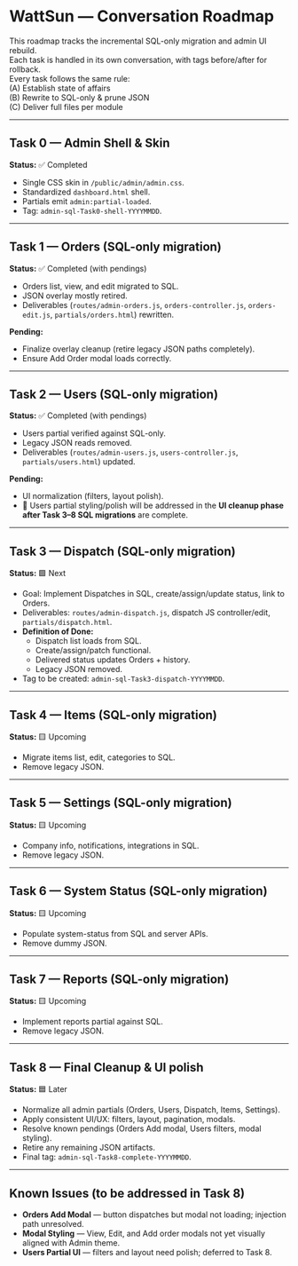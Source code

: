 # WattSun — Conversation Roadmap

This roadmap tracks the incremental SQL-only migration and admin UI rebuild.  
Each task is handled in its own conversation, with tags before/after for rollback.  
Every task follows the same rule:  
(A) Establish state of affairs  
(B) Rewrite to SQL-only & prune JSON  
(C) Deliver full files per module

---

## Task 0 — Admin Shell & Skin
**Status:** ✅ Completed  
- Single CSS skin in `/public/admin/admin.css`.  
- Standardized `dashboard.html` shell.  
- Partials emit `admin:partial-loaded`.  
- Tag: `admin-sql-Task0-shell-YYYYMMDD`.

---

## Task 1 — Orders (SQL-only migration)
**Status:** ✅ Completed (with pendings)  
- Orders list, view, and edit migrated to SQL.  
- JSON overlay mostly retired.  
- Deliverables (`routes/admin-orders.js`, `orders-controller.js`, `orders-edit.js`, `partials/orders.html`) rewritten.  

**Pending:**  
- Finalize overlay cleanup (retire legacy JSON paths completely).  
- Ensure Add Order modal loads correctly.

---

## Task 2 — Users (SQL-only migration)
**Status:** ✅ Completed (with pendings)  
- Users partial verified against SQL-only.  
- Legacy JSON reads removed.  
- Deliverables (`routes/admin-users.js`, `users-controller.js`, `partials/users.html`) updated.  

**Pending:**  
- UI normalization (filters, layout polish).  
- 🔔 Users partial styling/polish will be addressed in the **UI cleanup phase after Task 3–8 SQL migrations** are complete.

---

## Task 3 — Dispatch (SQL-only migration)
**Status:** 🟩 Next  
- Goal: Implement Dispatches in SQL, create/assign/update status, link to Orders.  
- Deliverables: `routes/admin-dispatch.js`, dispatch JS controller/edit, `partials/dispatch.html`.  
- **Definition of Done:**  
  - Dispatch list loads from SQL.  
  - Create/assign/patch functional.  
  - Delivered status updates Orders + history.  
  - Legacy JSON removed.  
- Tag to be created: `admin-sql-Task3-dispatch-YYYYMMDD`.

---

## Task 4 — Items (SQL-only migration)
**Status:** 🟨 Upcoming  
- Migrate items list, edit, categories to SQL.  
- Remove legacy JSON.

---

## Task 5 — Settings (SQL-only migration)
**Status:** 🟨 Upcoming  
- Company info, notifications, integrations in SQL.  
- Remove legacy JSON.

---

## Task 6 — System Status (SQL-only migration)
**Status:** 🟨 Upcoming  
- Populate system-status from SQL and server APIs.  
- Remove dummy JSON.

---

## Task 7 — Reports (SQL-only migration)
**Status:** 🟨 Upcoming  
- Implement reports partial against SQL.  
- Remove legacy JSON.

---

## Task 8 — Final Cleanup & UI polish
**Status:** 🟦 Later  
- Normalize all admin partials (Orders, Users, Dispatch, Items, Settings).  
- Apply consistent UI/UX: filters, layout, pagination, modals.  
- Resolve known pendings (Orders Add modal, Users filters, modal styling).  
- Retire any remaining JSON artifacts.  
- Final tag: `admin-sql-Task8-complete-YYYYMMDD`.

---

## Known Issues (to be addressed in Task 8)
- **Orders Add Modal** — button dispatches but modal not loading; injection path unresolved.  
- **Modal Styling** — View, Edit, and Add order modals not yet visually aligned with Admin theme.  
- **Users Partial UI** — filters and layout need polish; deferred to Task 8.  
